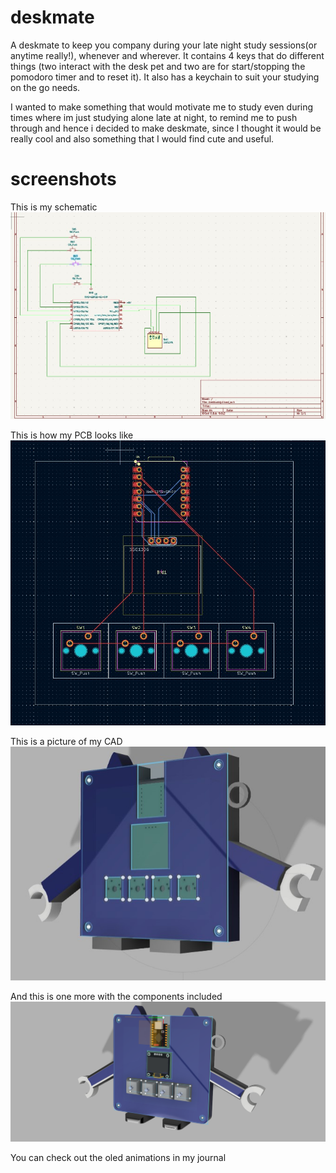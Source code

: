 # deskmate
A deskmate to keep you company during your late night study sessions(or anytime really!), whenever and wherever. It contains 4 keys that do different things (two interact with the desk pet and two are for start/stopping the pomodoro timer and to reset it). It also has a keychain to suit your studying on the go needs. 

I wanted to make something that would motivate me to study even during times where im just studying alone late at night, to remind me to push through and hence i decided to make deskmate, since I thought it would be really cool and also something that I would find cute and useful. 

# screenshots 
This is my schematic 
![schematic](https://github.com/Valder077/deskmate/blob/main/img/schematic.jpg?raw=true)

This is how my PCB looks like 
![pcbdesk](https://github.com/Valder077/deskmate/blob/main/img/pcbdesk.jpg?raw=true)

This is a picture of my CAD
![full](https://github.com/Valder077/deskmate/blob/main/img/full.jpg?raw=true)


And this is one more with the components included 
![deskcomponent](https://github.com/Valder077/deskmate/blob/main/img/deskcomponent.png?raw=true)

You can check out the oled animations in my journal